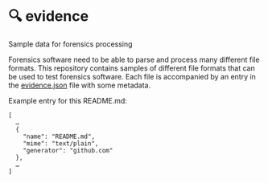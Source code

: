 # :mag: evidence
Sample data for forensics processing

Forensics software need to be able to parse and process many different file formats. This repository contains samples of different file formats that can be used to test forensics software. Each file is accompanied by an entry in the [evidence.json](evidence.json) file with some metadata. 

Example entry for this README.md:
```
[
  …
  {
    "name": "README.md", 
    "mime": "text/plain", 
    "generator": "github.com"
  },
  …
]
```
